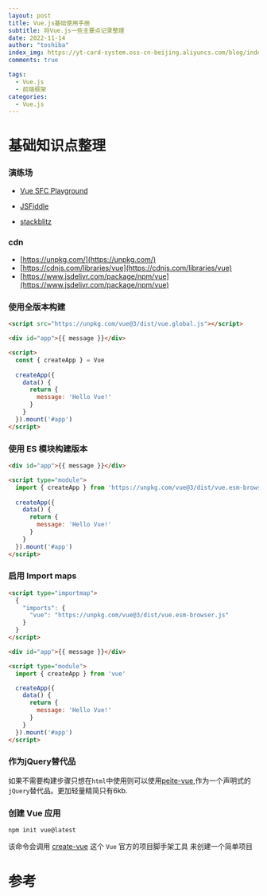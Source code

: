 ```yaml
---
layout: post
title: Vue.js基础使用手册
subtitle: 将Vue.js一些主要点记录整理
date: 2022-11-14
author: "toshiba"
index_img: https://yt-card-system.oss-cn-beijing.aliyuncs.com/blog/index-img/vue.webp
comments: true

tags:
  - Vue.js
  - 前端框架
categories:
  - Vue.js
---
```


# 基础知识点整理

### 演练场

- [Vue SFC Playground](https://sfc.vuejs.org/#eNp9UMtqwzAQ/JXtXtJCbNGrcQO99Q960cWNN4mDXqzWbsH437tK6lBaCAhpZ0cazeyMrynV00jYYJv3PCTZ2UBfKbJAT4dudAKzDQB9J93j07UGYJKRw4oAfD42sHkj5yK8R3b9w+ZKLeXQTVdrbh8oEPLJdUKKANrT826eiwosS2sUXbpDSKPAVPnYk3uxqLxFpVpze41bHHxxW/ku1eccgya52LI/RLbYrEYtatSCLZ5EUm6MyYd9yX/OdeSj0armMcjgqabsqw+On5lYhS1uf2kYbU7EFVPoiYnvaf65+k93nRAu36DOh1k=)

- [JSFiddle](https://jsfiddle.net/yyx990803/2ke1ab0z/)
- [stackblitz](https://stackblitz.com/edit/vitejs-vite-tl5w64?file=index.html&terminal=dev)

### cdn

* [https://unpkg.com/](https://unpkg.com/)
* [https://cdnjs.com/libraries/vue](https://cdnjs.com/libraries/vue)
* [https://www.jsdelivr.com/package/npm/vue](https://www.jsdelivr.com/package/npm/vue)

### 使用全版本构建
```html
<script src="https://unpkg.com/vue@3/dist/vue.global.js"></script>

<div id="app">{{ message }}</div>

<script>
  const { createApp } = Vue
  
  createApp({
    data() {
      return {
        message: 'Hello Vue!'
      }
    }
  }).mount('#app')
</script>

```

### 使用 ES 模块构建版本
```html
<div id="app">{{ message }}</div>

<script type="module">
  import { createApp } from 'https://unpkg.com/vue@3/dist/vue.esm-browser.js'
  
  createApp({
    data() {
      return {
        message: 'Hello Vue!'
      }
    }
  }).mount('#app')
</script>

```
### 启用 Import maps
```html
<script type="importmap">
  {
    "imports": {
      "vue": "https://unpkg.com/vue@3/dist/vue.esm-browser.js"
    }
  }
</script>

<div id="app">{{ message }}</div>

<script type="module">
  import { createApp } from 'vue'

  createApp({
    data() {
      return {
        message: 'Hello Vue!'
      }
    }
  }).mount('#app')
</script>

```

### 作为jQuery替代品

如果不需要构建步骤只想在`html`中使用则可以使用[peite-vue](https://github.com/vuejs/petite-vue),作为一个声明式的`jQuery`替代品。更加轻量精简只有6kb.


### 创建 Vue 应用

```bash
npm init vue@latest
```

该命令会调用 [create-vue](https://github.com/vuejs/create-vue) 这个 `Vue` 官方的项目脚手架工具 来创建一个简单项目

# 参考

[^1]: [Vue.js 官方文档](https://cn.vuejs.org/guide/introduction.html)
[^1]: [使用 Vue 的多种方式](https://cn.vuejs.org/guide/extras/ways-of-using-vue.html)